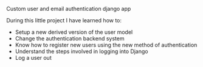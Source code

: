 Custom user and email authentication django app


During this little project I have learned how to:

- Setup a new derived version of the user model
- Change the authentication backend system
- Know how to register new users using the new method of authentication
- Understand the steps involved in logging into Django
- Log a user out

